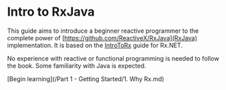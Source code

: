 # Intro to RxJava

This guide aims to introduce a beginner reactive programmer to the complete power of [https://github.com/ReactiveX/RxJava](RxJava) implementation. It is based on the [IntroToRx](www.introtorx.com) guide for Rx.NET.

No experience with reactive or functional programming is needed to follow the book. Some familiarity with Java is expected.

[Begin learning](/Part 1 - Getting Started/1. Why Rx.md)
